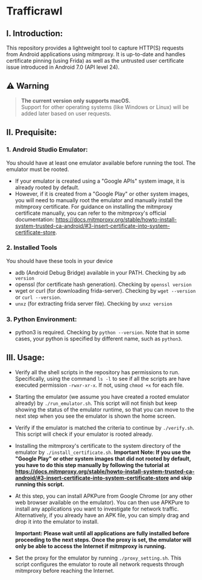 # Trafficrawl

## I. Introduction:
This repository provides a lightweight tool to capture HTTP(S) requests from Android applications using mitmproxy. It is up-to-date and handles certificate pinning (using Frida) as well as the untrusted user certificate issue introduced in Android 7.0 (API level 24).

## ⚠️ Warning

> **The current version only supports macOS.**  
> Support for other operating systems (like Windows or Linux) will be added later based on user requests.


## II. Prequisite:
### 1. Android Studio Emulator:

You should have at least one emulator available before running the tool. The emulator must be rooted. 
- If your emulator is created using a "Google APIs" system image, it is already rooted by default. 
- However, if it is created from a "Google Play" or other system images, you will need to manually root the emulator and manually install the mitmproxy certificate. For guidance on installing the mitmproxy certificate manually, you can refer to the mitmproxy's official documentation: https://docs.mitmproxy.org/stable/howto-install-system-trusted-ca-android/#3-insert-certificate-into-system-certificate-store.

### 2. Installed Tools
You should have these tools in your device
- adb (Android Debug Bridge) available in your PATH. Checking by `adb version`
- openssl (for certificate hash generation). Checking by `openssl version`
- wget or curl (for downloading frida-server). Checking by `wget --version` or `curl --version`.
- `unxz` (for extracting frida server file). Checking by `unxz version`

### 3. Python Environment:
- python3 is required. Checking by `python --version`. Note that in some cases, your python is specified by different name, such as `python3`.

## III. Usage:
- Verify all the shell scripts in the repository has permissions to run. Specifically, using the command `ls -l` to see if all the scripts are have executed permission `-rwxr-xr-x`. If not, using `chmod +x` for each file.
- Starting the emulator (we assume you have created a rooted emulator already) by `./run_emulator.sh`. This script will not finish but keep showing the status of the emulator runtime, so that you can move to the next step when you see the emulator is shown the home screen. 
- Verify if the emulator is matched the criteria to continue by `./verify.sh`. This script will check if your emulator is rooted already.
- Installing the mitmproxy's certificate to the system directory of the emulator by `./install_certificate.sh`. **Important Note: If you use the "Google Play" or other system images that did not rooted by default, you have to do this step manually by following the tutorial at https://docs.mitmproxy.org/stable/howto-install-system-trusted-ca-android/#3-insert-certificate-into-system-certificate-store and skip running this script.**
- At this step, you can install APKPure from Google Chrome (or any other web browser available on the emulator). You can then use APKPure to install any applications you want to investigate for network traffic. Alternatively, if you already have an APK file, you can simply drag and drop it into the emulator to install.

    **Important: Please wait until all applications are fully installed before proceeding to the next steps. Once the proxy is set, the emulator will only be able to access the Internet if mitmproxy is running.**

- Set the proxy for the emulator by running `./proxy_setting.sh`. This script configures the emulator to route all network requests through mitmproxy before reaching the Internet.
